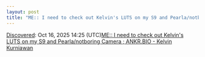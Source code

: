 ```yaml
---
layout: post
title: "ME:: I need to check out Kelvin's LUTS on my S9 and Pearla/notboring Camera ; ANKR.BIO - Kelvin Kurniawan"
---
```

[Discovered](http://rolandtanglao.com/2020/07/29/p1-blogthis-checkvist-list-links-to-blog/): Oct 16, 2025 14:25 (UTC)[ME:: I need to check out Kelvin's LUTS on my S9 and Pearla/notboring Camera ; ANKR.BIO - Kelvin Kurniawan](https://kelvinkurniawan07.anchor.bio/)
